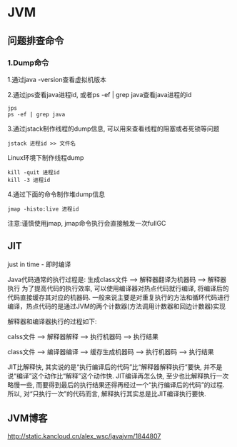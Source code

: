 
# JVM

## 问题排查命令

### 1.Dump命令

1.通过java -version查看虚拟机版本

2.通过jps查看java进程id, 或者ps -ef | grep java查看java进程的id
```
jps
ps -ef | grep java
```

3.通过jstack制作线程的dump信息, 可以用来查看线程的阻塞或者死锁等问题
```
jstack 进程id >> 文件名
```

Linux环境下制作线程dump
```
kill -quit 进程id
kill -3 进程id
```

4.通过下面的命令制作堆dump信息
```
jmap -histo:live 进程id
```
注意:谨慎使用jmap, jmap命令执行会直接触发一次fullGC

## JIT

just in time - 即时编译

Java代码通常的执行过程是: 生成class文件 --> 解释器翻译为机器码 --> 解释器执行
为了提高代码的执行效率, 可以使用编译器对热点代码就行编译, 将编译后的代码直接缓存其对应的机器码. 一般来说主要是对重复执行的方法和循环代码进行编译，热点代码的是通过JVM的两个计数器(方法调用计数器和回边计数器)实现

解释器和编译器执行的过程如下:

calss文件  --> 解释器解释 --> 执行机器码  --> 执行结果

class文件  --> 编译器编译 --> 缓存生成机器码 --> 执行机器码 --> 执行结果

JIT比解释快, 其实说的是“执行编译后的代码”比“解释器解释执行”要快, 并不是说“编译”这个动作比“解释”这个动作快. JIT编译再怎么快, 至少也比解释执行一次略慢一些, 而要得到最后的执行结果还得再经过一个“执行编译后的代码”的过程. 所以, 对“只执行一次”的代码而言, 解释执行其实总是比JIT编译执行要快.

## JVM博客

http://static.kancloud.cn/alex_wsc/javajvm/1844807
